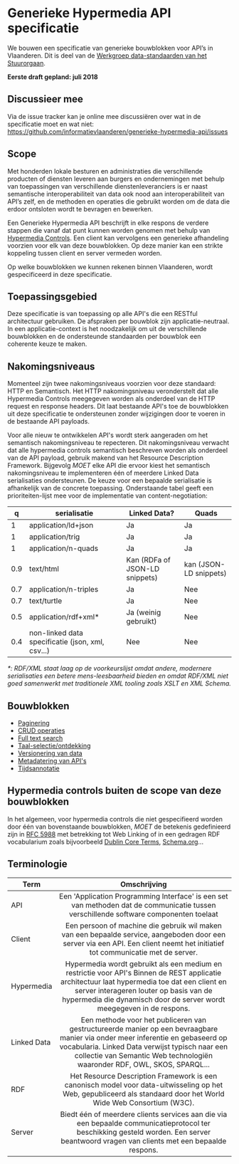 # Generieke Hypermedia API specificatie

We bouwen een specificatie van generieke bouwblokken voor API’s in Vlaanderen. Dit is deel van de [Werkgroep data-standaarden van het Stuurorgaan](https://overheid.vlaanderen.be/stuurorgaan-werkgroepen).

__Eerste draft gepland: juli 2018__

## Discussieer mee

Via de issue tracker kan je online mee discussiëren over wat in de specificatie moet en wat niet: https://github.com/informatievlaanderen/generieke-hypermedia-api/issues
 
## Scope

Met honderden lokale besturen en administraties die verschillende producten of diensten leveren aan burgers en ondernemingen met behulp van toepassingen van verschillende dienstenleveranciers is er naast semantische interoperabiliteit van data ook nood aan interoperabiliteit van API’s zelf, en de methoden en operaties die gebruikt worden om de data die erdoor ontsloten wordt te bevragen en bewerken.

Een Generieke Hypermedia API beschrijft in elke respons de verdere stappen die vanaf dat punt kunnen worden genomen met behulp van [Hypermedia Controls](https://martinfowler.com/articles/richardsonMaturityModel.html#level3). Een client kan vervolgens een generieke afhandeling voorzien voor elk van deze bouwblokken. Op deze manier kan een strikte koppeling tussen client en server vermeden worden.

Op welke bouwblokken we kunnen rekenen binnen Vlaanderen, wordt gespecificeerd in deze specificatie.

## Toepassingsgebied

Deze specificatie is van toepassing op alle API's die een RESTful architectuur gebruiken. De afspraken per bouwblok zijn applicatie-neutraal. In een applicatie-context is het noodzakelijk om uit de verschillende bouwblokken en de ondersteunde standaarden per bouwblok een coherente keuze te maken.

## Nakomingsniveaus

Momenteel zijn twee nakomingsniveaus voorzien voor deze standaard: HTTP en Semantisch. Het HTTP nakomingsniveau veronderstelt dat alle Hypermedia Controls meegegeven worden als onderdeel van de HTTP request en response headers. Dit laat bestaande API's toe de bouwblokken uit deze specificatie te ondersteunen zonder wijzigingen door te voeren in de bestaande API payloads.

Voor alle nieuw te ontwikkelen API's wordt sterk aangeraden om het semantisch nakomingsniveau te repecteren. Dit nakomingsniveau verwacht dat alle hypermedia controls semantisch beschreven worden als onderdeel van de API payload, gebruik makend van het Resource Description Framework. Bijgevolg _MOET_ elke API die ervoor kiest het semantisch nakomingsniveau te implementeren één of meerdere Linked Data serialisaties ondersteunen. De keuze voor een bepaalde serialisatie is afhankelijk van de concrete toepassing. Onderstaande tabel geeft een prioriteiten-lijst mee voor de implementatie van content-negotiation:

q | serialisatie  | Linked Data? | Quads 
------------ | -------------|--------------| -----
1 | application/ld+json | Ja | Ja 
1 | application/trig | Ja | Ja
1 | application/n-quads | Ja | Ja
0.9 | text/html | Kan (RDFa of JSON-LD snippets) | kan (JSON-LD snippets) 
0.7 | application/n-triples | Ja | Nee
0.7 | text/turtle  | Ja | Nee 
0.5 | application/rdf+xml* | Ja (weinig gebruikt) | Nee
0.4 | non-linked data specificatie (json, xml, csv...) | Nee | Nee

_\*: RDF/XML staat laag op de voorkeurslijst omdat andere, modernere serialisaties een betere mens-leesbaarheid bieden en omdat RDF/XML niet goed samenwerkt met traditionele XML tooling zoals XSLT en XML Schema._

## Bouwblokken

* [Paginering](paginering.md)
* [CRUD operaties](crud-operaties.md)
* [Full text search](full-text-search.md)
* [Taal-selectie/ontdekking](taal.md)
* [Versionering van data](versionering.md)
* [Metadatering van API's](metadatering.md)
* [Tijdsannotatie](tijdsannotatie.md)

## Hypermedia controls buiten de scope van deze bouwblokken

In het algemeen, voor hypermedia controls die niet gespecifieerd worden door één van bovenstaande bouwblokken, _MOET_ de betekenis gedefinieerd zijn in [RFC 5988](https://tools.ietf.org/html/rfc5988) met betrekking tot Web Linking of in een gedragen RDF vocabularium zoals bijvoorbeeld [Dublin Core Terms](http://dublincore.org/documents/dcmi-terms/), [Schema.org](https://schema.org/)...

## Terminologie

| Term        | Omschrijving                                        |
| ----------- |:---------------------------------------------------:|
| API         | Een 'Application Programming Interface' is een set van methoden dat de communicatie tussen verschillende software componenten toelaat |
| Client      | Een persoon of machine die gebruik wil maken van een bepaalde service, aangeboden door een server via een API. Een client neemt het initiatief tot communicatie met de server. |
| Hypermedia  | Hypermedia wordt gebruikt als een medium en restrictie voor API's Binnen de REST applicatie architectuur laat hypermedia toe dat een client en server interageren louter op basis van de hypermedia die dynamisch door de server wordt meegegeven in de respons. |
| Linked Data | Een methode voor het publiceren van gestructureerde manier op een bevraagbare manier via onder meer inferentie en gebaseerd op vocabularia. Linked Data verwijst typisch naar een collectie van Semantic Web technologiën waaronder RDF, OWL, SKOS, SPARQL... |
| RDF         | Het Resource Description Framework is een canonisch model voor data-uitwisseling op het Web, gepubliceerd als standaard door het World Wide Web Consortium (W3C). |
| Server      | Biedt één of meerdere clients services aan die via een bepaalde communicatieprotocol ter beschikking gesteld worden. Een server beantwoord vragen van clients met een bepaalde respons. |
